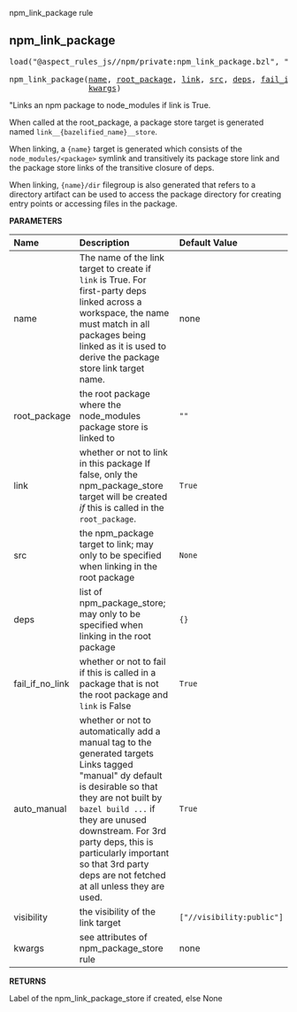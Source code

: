 <!-- Generated with Stardoc: http://skydoc.bazel.build -->

npm_link_package rule

<a id="npm_link_package"></a>

## npm_link_package

<pre>
load("@aspect_rules_js//npm/private:npm_link_package.bzl", "npm_link_package")

npm_link_package(<a href="#npm_link_package-name">name</a>, <a href="#npm_link_package-root_package">root_package</a>, <a href="#npm_link_package-link">link</a>, <a href="#npm_link_package-src">src</a>, <a href="#npm_link_package-deps">deps</a>, <a href="#npm_link_package-fail_if_no_link">fail_if_no_link</a>, <a href="#npm_link_package-auto_manual">auto_manual</a>, <a href="#npm_link_package-visibility">visibility</a>,
                 <a href="#npm_link_package-kwargs">kwargs</a>)
</pre>

"Links an npm package to node_modules if link is True.

When called at the root_package, a package store target is generated named `link__{bazelified_name}__store`.

When linking, a `{name}` target is generated which consists of the `node_modules/<package>` symlink and transitively
its package store link and the package store links of the transitive closure of deps.

When linking, `{name}/dir` filegroup is also generated that refers to a directory artifact can be used to access
the package directory for creating entry points or accessing files in the package.


**PARAMETERS**


| Name  | Description | Default Value |
| :------------- | :------------- | :------------- |
| <a id="npm_link_package-name"></a>name |  The name of the link target to create if `link` is True. For first-party deps linked across a workspace, the name must match in all packages being linked as it is used to derive the package store link target name.   |  none |
| <a id="npm_link_package-root_package"></a>root_package |  the root package where the node_modules package store is linked to   |  `""` |
| <a id="npm_link_package-link"></a>link |  whether or not to link in this package If false, only the npm_package_store target will be created _if_ this is called in the `root_package`.   |  `True` |
| <a id="npm_link_package-src"></a>src |  the npm_package target to link; may only to be specified when linking in the root package   |  `None` |
| <a id="npm_link_package-deps"></a>deps |  list of npm_package_store; may only to be specified when linking in the root package   |  `{}` |
| <a id="npm_link_package-fail_if_no_link"></a>fail_if_no_link |  whether or not to fail if this is called in a package that is not the root package and `link` is False   |  `True` |
| <a id="npm_link_package-auto_manual"></a>auto_manual |  whether or not to automatically add a manual tag to the generated targets Links tagged "manual" dy default is desirable so that they are not built by `bazel build ...` if they are unused downstream. For 3rd party deps, this is particularly important so that 3rd party deps are not fetched at all unless they are used.   |  `True` |
| <a id="npm_link_package-visibility"></a>visibility |  the visibility of the link target   |  `["//visibility:public"]` |
| <a id="npm_link_package-kwargs"></a>kwargs |  see attributes of npm_package_store rule   |  none |

**RETURNS**

Label of the npm_link_package_store if created, else None


